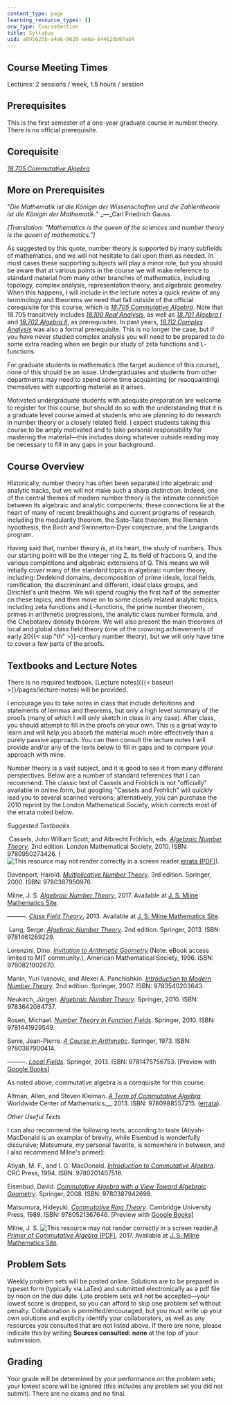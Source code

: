 ```yaml
---
content_type: page
learning_resource_types: []
ocw_type: CourseSection
title: Syllabus
uid: a095625b-a4a6-9620-ee6a-64462da97a84
---
```


Course Meeting Times
--------------------

Lectures: 2 sessions / week, 1.5 hours / session

Prerequisites
-------------

This is the first semester of a one-year graduate course in number theory. There is no official prerequisite.

Corequisite
-----------

[_18.705 Commutative Algebra_](/courses/18-705-commutative-algebra-fall-2008)

More on Prerequisites
---------------------

"_Die Mathematik ist die Königin der Wissenschaften und die Zahlentheorie ist die Königin der Mathematik._" _—_Carl Friedrich Gauss

_\[Translation: "Mathematics is the queen of the sciences and number theory is the queen of mathematics."\]_

As suggested by this quote, number theory is supported by many subfields of mathematics, and we will not hesitate to call upon them as needed. In most cases these supporting subjects will play a minor role, but you should be aware that at various points in the course we will make reference to standard material from many other branches of mathematics, including topology, complex analysis, representation theory, and algebraic geometry. When this happens, I will include in the lecture notes a quick review of any terminology and theorems we need that fall outside of the official corequisite for this course, which is _[18.705 Commutative Algebra](/courses/18-705-commutative-algebra-fall-2008)_. Note that 18.705 transitively includes _[18.100 Real Analysis](/courses/18-100c-real-analysis-fall-2012)_, as well as _[18.701 Algebra I](/courses/18-701-algebra-i-fall-2010)_ and _[18.702 Algebra II](/courses/18-702-algebra-ii-spring-2011)_, as prerequisites. In past years, _[18.112 Complex Analysis](/courses/18-112-functions-of-a-complex-variable-fall-2008)_ was also a formal prerequisite. This is no longer the case, but if you have never studied complex analysis you will need to be prepared to do some extra reading when we begin our study of zeta functions and _L_\-functions.

For graduate students in mathematics (the target audience of this course), none of this should be an issue. Undergraduates and students from other departments may need to spend some time acquainting (or reacquainting) themselves with supporting material as it arises.

Motivated undergraduate students with adequate preparation are welcome to register for this course, but should do so with the understanding that it is a graduate level course aimed at students who are planning to do research in number theory or a closely related field. I expect students taking this course to be amply motivated and to take personal responsibility for mastering the material—this includes doing whatever outside reading may be necessary to fill in any gaps in your background.

Course Overview
---------------

Historically, number theory has often been separated into algebraic and analytic tracks, but we will not make such a sharp distinction. Indeed, one of the central themes of modern number theory is the intimate connection between its algebraic and analytic components; these connections lie at the heart of many of recent breakthoughs and current programs of research, including the modularity theorem, the Sato-Tate theorem, the Riemann hypothesis, the Birch and Swinnerton-Dyer conjecture, and the Langlands program.

Having said that, number theory is, at its heart, the study of numbers. Thus our starting point will be the integer ring Z, its field of fractions Q, and the various completions and algebraic extensions of Q. This means we will initially cover many of the standard topics in algebraic number theory, including: Dedekind domains, decomposition of prime ideals, local fields, ramification, the discriminant and different, ideal class groups, and Dirichlet's unit theorm. We will spend roughly the first half of the semester on these topics, and then move on to some closely related analytic topics, including zeta functions and _L_\-functions, the prime number theorem, primes in arithmetic progressions, the analytic class number formula, and the Chebotarev density theorem. We will also present the main theorems of local and global class field theory (one of the crowning achievements of early 20{{< sup "th" >}}\-century number theory), but we will only have time to cover a few parts of the proofs.

Textbooks and Lecture Notes
---------------------------

There is no required textbook. [Lecture notes]({{< baseurl >}}/pages/lecture-notes) will be provided.

I encourage you to take notes in class that include definitions and statements of lemmas and theorems, but only a high level summary of the proofs (many of which I will only sketch in class in any case). After class, you should attempt to fill in the proofs on your own. This is a great way to learn and will help you absorb the material much more effectively than a purely passive approach. You can then consult the lecture notes I will provide and/or any of the texts below to fill in gaps and to compare your approach with mine.

Number theory is a vast subject, and it is good to see it from many different perspectives. Below are a number of standard references that I can recommend. The classic text of Cassels and Frohlich is not "officially" available in online form, but googling "Cassels and Frohlich" will quickly lead you to several scanned versions; alternatively, you can purchase the 2010 reprint by the London Mathematical Society, which corrects most of the errata noted below.

_Suggested Textbooks_

 Cassels, John William Scott, and Albrecht Fröhlich, eds. _[Algebraic Number Theory](https://www.lms.ac.uk/publications/algebraic-number-theory)_. 2nd edition. London Mathematical Society, 2010. ISBN: 9780950273426. (![This resource may not render correctly in a screen reader.](/images/inacessible.gif)[errata (PDF)](http://wwwf.imperial.ac.uk/~buzzard/CFerrata.pdf)).

Davenport, Harold. _[Multiplicative Number Theory](https://link.springer.com/book/10.1007%2F978-1-4757-5927-3)_. 3rd edition. Springer, 2000. ISBN: 9780387950976.

Milne, J. S. _[Algebraic Number Theory](http://www.jmilne.org/math/CourseNotes/ant.html)_, 2017. Available at [J. S. Milne Mathematics Site](http://www.jmilne.org/math/index.html).

———. _[Class Field Theory](http://www.jmilne.org/math/CourseNotes/cft.html)_, 2013. Available at [J. S. Milne Mathematics Site](http://www.jmilne.org/math/index.html).

 Lang, Serge. _[Algebraic Number Theory](https://link.springer.com/book/10.1007%2F978-1-4612-0853-2)_. 2nd edition. Springer, 2013. ISBN: 9781461269229.

Lorenzini, Dino. _[Invitation to Arithmetic Geometry](https://ebookcentral.proquest.com/lib/mit/detail.action?docID=3114595)_ (Note: eBook access limited to MIT community.), American Mathematical Society, 1996. ISBN: 9780821802670.

Manin, Yuri Ivanovic, and Alexei A. Panchishkin. _[Introduction to Modern Number Theory](https://link.springer.com/book/10.1007/3-540-27692-0)_. 2nd edition. Springer, 2007. ISBN: 9783540203643.

Neukirch, Jürgen. _[Algebraic Number Theory](https://link.springer.com/book/10.1007/978-3-662-03983-0)_. Springer, 2010. ISBN: 9783642084737.

Rosen, Michael. _[Number Theory in Function Fields](https://link.springer.com/book/10.1007%2F978-1-4757-6046-0)_. Springer, 2010. ISBN: 9781441929549.

Serre, Jean-Pierre. _[A Course in Arithmetic](https://link.springer.com/book/10.1007/978-1-4684-9884-4)_. Springer, 1973. ISBN: 9780387900414.

———. _[Local Fields](https://link.springer.com/book/10.1007/978-1-4757-5673-9)_. Springer, 2013. ISBN: 9781475756753. \[Preview with [Google Books](https://books.google.com/books?id=3LAJCAAAQBAJ&pg=PAfrontcover#v=onepage&q&f=false)\]

As noted above, commutative algebra is a corequisite for this course.

Altman, Allen, and Steven Kleiman. _[A Term of Commutative Algebra](http://www.centerofmath.org/textbooks/commalgebra/index.html#subject1)._ Worldwide Center of Mathematics_,_ 2013. ISBN: 9780988557215. ([errata](http://web.mit.edu/18.705/www/errata.html)).

_Other Useful Texts_

I can also recommend the following texts, according to taste (Atiyah-MacDonald is an examplar of brevity, while Eisenbud is wonderfully discursive; Matsumura, my personal favorite, is somewhere in between, and I also recommend Milne's primer):

Atiyah, M. F., and I. G. MacDonald. [_Introduction to_ _Commutative Algebra_](https://books.google.com/books/about/Introduction_To_Commutative_Algebra.html?id=HOASFid4x18C). CRC Press, 1994. ISBN: 9780201407518.

Eisenbud, David. _[Commutative Algebra with a View Toward Algebraic Geometry](https://link.springer.com/book/10.1007/978-1-4612-5350-1)_. Springer, 2008. ISBN: 9780387942698.

Matsumura, Hideyuki. _[Commutative Ring Theory](https://www.cambridge.org/core/books/commutative-ring-theory/02819830750568B06C16E6199F3562C1)_. Cambridge University Press, 1989. ISBN: 9780521367646. \[Preview with [Google Books](https://books.google.com/books?id=yJwNrABugDEC&pg=PAfrontcover#v=onepage&q&f=false)\]

Milne, J. S. ![This resource may not render correctly in a screen reader.](/images/inacessible.gif)[_A Primer of Commutative Algebra_ (PDF)](https://www.jmilne.org/math/xnotes/CA.pdf), 2017. Available at [J. S. Milne Mathematics Site](http://www.jmilne.org/math/index.html).

Problem Sets
------------

Weekly problem sets will be posted online. Solutions are to be prepared in typeset form (typically via LaTex) and submitted electronically as a pdf file by noon on the due date. Late problem sets will not be accepted—your lowest score is dropped, so you can afford to skip one problem set without penalty. Collaboration is permitted/encouraged, but you must write up your own solutions and explicity identify your collaborators, as well as any resources you consulted that are not listed above. If there are none, please indicate this by writing **Sources consulted: none** at the top of your submission.

Grading
-------

Your grade will be determined by your performance on the problem sets; your lowest score will be ignored (this includes any problem set you did not submit). There are no exams and no final.